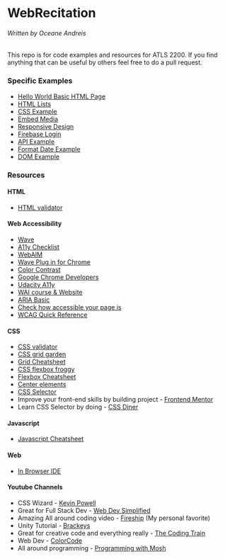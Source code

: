 # WebRecitation

###### Written by Oceane Andreis

This repo is for code examples and resources for ATLS 2200. If you find anything that can be useful by others feel free to do a pull request.

### Specific Examples

- [Hello World Basic HTML Page](Jan14-Lab1.html)
- [HTML Lists](Jan28-Lab3.html)
- [CSS Example](Feb12-CSS.html)
- [Embed Media](Feb04-Lab4.html)
- [Responsive Design](ResponsiveDesign/index.html)
- [Firebase Login](https://github.com/Oceanestars/WebRecitation/tree/master/LoginDemo)
- [API Example](API-Example/index.html)
- [Format Date Example](FormatDate.html)
- [DOM Example](Dom-Example/index.html)

### Resources

#### HTML

- [HTML validator](https://validator.w3.org/#validate_by_upload)

#### Web Accessibility

- [Wave](https://wave.webaim.org/)
- [A11y Checklist](https://www.a11yproject.com/checklist/)
- [WebAIM](https://webaim.org/standards/wcag/checklist)
- [Wave Plug in for Chrome](https://chrome.google.com/webstore/detail/wave-evaluation-tool/jbbplnpkjmmeebjpijfedlgcdilocofh)
- [Color Contrast](https://accessibleweb.com/color-contrast-checker/)
- [Google Chrome Developers](https://www.youtube.com/channel/UCnUYZLuoy1rq1aVMwx4aTzw)
- [Udacity A11y](http://udacity.github.io/ud891/)
- [WAI course & Website](https://www.w3.org/WAI/fundamentals/foundations-course/)
- [ARIA Basic](https://developer.mozilla.org/en-US/docs/Learn/Accessibility/WAI-ARIA_basics)
- [Check how accessible your page is](https://www.accessiblemetrics.com/)
- [WCAG Quick Reference](https://www.w3.org/WAI/WCAG21/quickref/)

#### CSS

- [CSS validator](https://jigsaw.w3.org/css-validator/#validate_by_upload)
- [CSS grid garden](http://cssgridgarden.com/)
- [Grid Cheatsheet](https://grid.malven.co/)
- [CSS flexbox froggy](https://codepip.com/games/flexbox-froggy/)
- [Flexbox Cheatsheet](https://flexboxsheet.com/)
- [Center elements](https://www.freecodecamp.org/news/how-to-center-anything-with-css-align-a-div-text-and-more/)
- [CSS Selector](https://code.tutsplus.com/tutorials/the-30-css-selectors-you-must-memorize--net-16048)
- Improve your front-end skills by building project - [Frontend Mentor](https://www.frontendmentor.io/)
- Learn CSS Selector by doing - [CSS Diner](https://flukeout.github.io/)

#### Javascript

- [Javascript Cheatsheet](https://websitesetup.org/wp-content/uploads/2018/04/wsu-js-cheat-sheet.pdf)

#### Web

- [In Browser IDE](https://repl.it/ "In Browser IDE")

#### Youtube Channels

- CSS Wizard - [Kevin Powell](https://www.youtube.com/user/KepowOb)
- Great for Full Stack Dev - [Web Dev Simplified](https://www.youtube.com/channel/UCFbNIlppjAuEX4znoulh0Cw)
- Amazing All around coding video - [Fireship](https://www.youtube.com/channel/UCsBjURrPoezykLs9EqgamOA) (My personal favorite)
- Unity Tutorial - [Brackeys](https://www.youtube.com/user/Brackeys)
- Great for creative code and everything really - [The Coding Train](https://www.youtube.com/user/shiffman)
- Web Dev - [ColorCode](https://www.youtube.com/channel/UCHa8J-xnRYOg5VuudfWpBgg)
- All around programming - [Programming with Mosh](https://www.youtube.com/channel/UCWv7vMbMWH4-V0ZXdmDpPBA)
